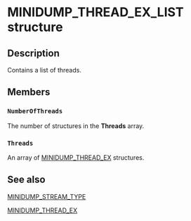 # MINIDUMP_THREAD_EX_LIST structure

## Description

Contains a list of threads.

## Members

### `NumberOfThreads`

The number of structures in the **Threads** array.

### `Threads`

An array of
[MINIDUMP_THREAD_EX](https://learn.microsoft.com/windows/desktop/api/minidumpapiset/ns-minidumpapiset-minidump_thread_ex) structures.

## See also

[MINIDUMP_STREAM_TYPE](https://learn.microsoft.com/windows/desktop/api/minidumpapiset/ne-minidumpapiset-minidump_stream_type)

[MINIDUMP_THREAD_EX](https://learn.microsoft.com/windows/desktop/api/minidumpapiset/ns-minidumpapiset-minidump_thread_ex)